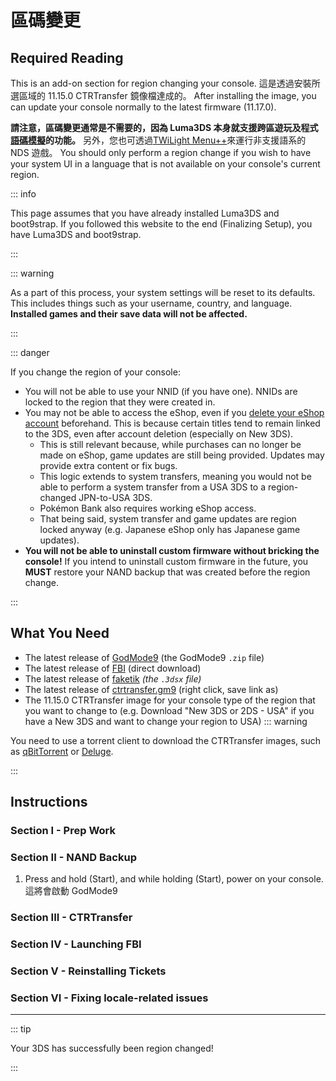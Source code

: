 # 區碼變更

## Required Reading

This is an add-on section for region changing your console. 這是透過安裝所選區域的 11.15.0 CTRTransfer 鏡像檔達成的。 After installing the image, you can update your console normally to the latest firmware (11.17.0).

**請注意，區碼變更通常是不需要的，因為 Luma3DS 本身就支援跨區遊玩及程式[語碼模擬](https://github.com/LumaTeam/Luma3DS/wiki/Optional-features)的功能。** 另外，您也可透過[TWiLight Menu++](https://github.com/DS-Homebrew/TWiLightMenu/releases)來運行非支援語系的 NDS 遊戲。 You should only perform a region change if you wish to have your system UI in a language that is not available on your console's current region.

::: info

This page assumes that you have already installed Luma3DS and boot9strap. If you followed this website to the end (Finalizing Setup), you have Luma3DS and boot9strap.

:::

::: warning

As a part of this process, your system settings will be reset to its defaults. This includes things such as your username, country, and language. **Installed games and their save data will not be affected.**

:::

::: danger

If you change the region of your console:

- You will not be able to use your NNID (if you have one). NNIDs are locked to the region that they were created in.
- You may not be able to access the eShop, even if you [delete your eShop account](https://en-americas-support.nintendo.com/app/answers/detail/a_id/74/~/how-to-delete-a-nintendo-eshop-account) beforehand. This is because certain titles tend to remain linked to the 3DS, even after account deletion (especially on New 3DS).
    - This is still relevant because, while purchases can no longer be made on eShop, game updates are still being provided. Updates may provide extra content or fix bugs.
    - This logic extends to system transfers, meaning you would not be able to perform a system transfer from a USA 3DS to a region-changed JPN-to-USA 3DS.
    - Pokémon Bank also requires working eShop access.
    - That being said, system transfer and game updates are region locked anyway (e.g. Japanese eShop only has Japanese game updates).
- **You will not be able to uninstall custom firmware without bricking the console!** If you intend to uninstall custom firmware in the future, you **MUST** restore your NAND backup that was created before the region change.

:::

## What You Need

- The latest release of [GodMode9](https://github.com/d0k3/GodMode9/releases/latest) (the GodMode9 `.zip` file)
- The latest release of [FBI](https://github.com/nh-server/FBI-NH/releases/download/2.6.1/FBI.3dsx) (direct download)
- The latest release of [faketik](https://github.com/ihaveamac/faketik/releases/latest) _(the `.3dsx` file)_
- The latest release of [ctrtransfer.gm9](https://raw.githubusercontent.com/nh-server/scripts/refs/heads/main/3DS/ctrtransfer.gm9) (right click, save link as)
- The 11.15.0 CTRTransfer image for your console type of the region that you want to change to (e.g. Download "New 3DS or 2DS - USA" if you have a New 3DS and want to change your region to USA)
    ::: warning

You need to use a torrent client to download the CTRTransfer images, such as [qBitTorrent](https://www.qbittorrent.org/download) or [Deluge](https://deluge-torrent.org/download/).

:::

<!--@include: ./_include/ctrtransfer-images.md -->

## Instructions

### Section I - Prep Work

<!--@include: ./_include/ctrtransfer-prep.md -->

### Section II - NAND Backup

1. Press and hold (Start), and while holding (Start), power on your console. 這將會啟動 GodMode9

<!--@include: ./_include/nand-backup.md -->

### Section III - CTRTransfer

<!--@include: ./_include/ctrtransfer-main.md -->

### Section IV - Launching FBI

<!--@include: ./_include/launch-hbl-dlp.md -->

### Section V - Reinstalling Tickets

<!--@include: ./_include/ctrtransfer-ticket-copy.md -->

### Section VI - Fixing locale-related issues

<!--@include: ./_include/ctrnand-datayeet.md -->

___

::: tip

Your 3DS has successfully been region changed!

:::
